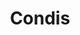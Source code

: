 ---
title: "Condis"
url: /barcelona/condis-avinguda-de-la-mare-de-deu-de-montserrat/
shop: Supermarkt
---